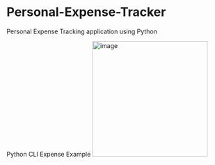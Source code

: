 # Personal-Expense-Tracker
Personal Expense Tracking application using Python

Python CLI Expense Example
<img width="265" alt="image" src="https://github.com/FrontEndDev-James/Personal-Expense-Tracker/assets/67937330/aeb67102-2362-4ae5-8935-8f37a4cc1d23">

